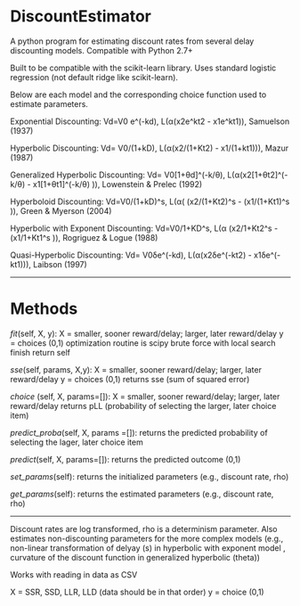 # DiscountEstimator
A python program for estimating discount rates from several delay discounting models. Compatible with Python 2.7+

Built to be compatible with the scikit-learn library. Uses standard logistic regression (not default ridge like scikit-learn).

Below are each model and the corresponding choice function used to estimate parameters.

Exponential Discounting: Vd=V0 e^(-kd), L(α(x2e^kt2 - x1e^kt1)), Samuelson (1937)

Hyperbolic Discounting: Vd=  V0/(1+kD), L(α(x2/(1+Kt2) - x1/(1+kt1))), Mazur (1987)

Generalized Hyperbolic Discounting: Vd= V0[1+θd]^(-k/θ), L(α(x2[1+θt2]^(-k/θ) - x1[1+θt1]^(-k/θ) )), Lowenstein & Prelec (1992)

Hyperboloid Discounting: Vd=V0/(1+kD)^s, L(α( (x2/(1+Kt2)^s - (x1/(1+Kt1)^s )), Green & Myerson (2004)

Hyperbolic with Exponent Discounting: Vd=V0/1+KD^s, L(α (x2/1+Kt2^s -(x1/1+Kt1^s )), Rogriguez & Logue (1988)

Quasi-Hyperbolic Discounting: Vd= V0δe^(-kd), L(α(x2δe^(-kt2) - x1δe^(-kt1))), Laibson (1997)

-----------------------------------------------------------------------------------------------------------

# Methods

*fit*(self, X, y):
  X = smaller, sooner reward/delay; larger, later reward/delay
  y = choices (0,1)
  optimization routine is scipy brute force with local search finish
  return self
 
*sse*(self, params, X,y):
X = smaller, sooner reward/delay; larger, later reward/delay
y = choices (0,1)
returns sse (sum of squared error)

*choice* (self, X, params=[]):
X = smaller, sooner reward/delay; larger, later reward/delay
returns pLL (probability of selecting the larger, later choice item)

*predict_proba*(self, X, params =[]):
returns the predicted probability of selecting the lager, later choice item

*predict*(self, X, params=[]):
returns the predicted outcome (0,1)

*set_params*(self):
returns the initialized parameters (e.g., discount rate, rho)

*get_params*(self):
returns the estimated parameters (e.g., discount rate, rho)

----------------------------------------------------------------------------------------------------------------------------------------

Discount rates are log transformed, rho is a determinism parameter. Also estimates non-discounting parameters for the more complex models (e.g., non-linear transformation of delyay (s) in hyperbolic with exponent model , curvature of the discount function in generalized hyperbolic (theta))

Works with reading in data as CSV

X = SSR, SSD, LLR, LLD (data should be in that order)
y = choice (0,1)
